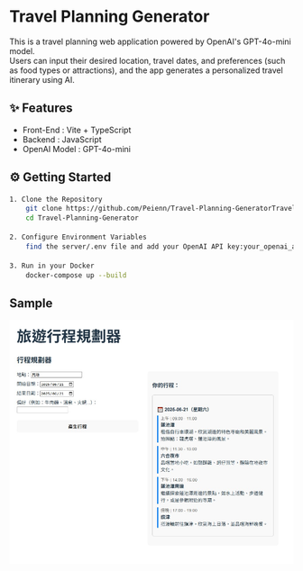 # Travel Planning Generator

This is a travel planning web application powered by OpenAI's GPT-4o-mini model.  
Users can input their desired location, travel dates, and preferences (such as food types or attractions), and the app generates a personalized travel itinerary using AI.

## ✨ Features

- Front-End : Vite + TypeScript  
- Backend : JavaScript  
- OpenAI Model : GPT-4o-mini

## ⚙️ Getting Started



```bash
1. Clone the Repository
	git clone https://github.com/Peienn/Travel-Planning-GeneratorTravel-Planning-Generator.git
	cd Travel-Planning-Generator

2. Configure Environment Variables
	find the server/.env file and add your OpenAI API key:your_openai_api_key_here

3. Run in your Docker
	docker-compose up --build 

```
## Sample

![Preview](img/TEST.jpg)
